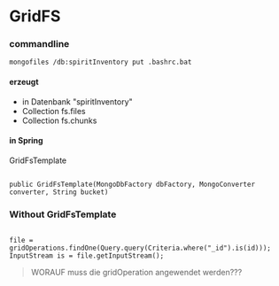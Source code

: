 GridFS
======

### commandline
`mongofiles /db:spiritInventory put .bashrc.bat`

#### erzeugt
- in Datenbank "spiritInventory"
- Collection fs.files
- Collection fs.chunks

#### in Spring
GridFsTemplate
```

public GridFsTemplate(MongoDbFactory dbFactory, MongoConverter converter, String bucket)
```


### Without GridFsTemplate
```

file = gridOperations.findOne(Query.query(Criteria.where("_id").is(id))); InputStream is = file.getInputStream();
```
> WORAUF muss die gridOperation angewendet werden???
